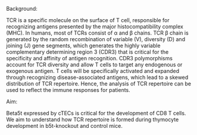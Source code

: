 Background:

TCR is a specific molecule on the surface of T cell, responsible for recognizing antigens presented by the major histocompatibility complex (MHC). In humans, most of TCRs consist of α and β chains. TCR β chain is generated by the random recombination of variable (V), diversity (D) and joining (J) gene segments, which generates the highly variable complementary determining region 3 (CDR3) that is critical for the specificity and affinity of antigen recognition. CDR3 polymorphisms account for TCR diversity and allow T cells to target any endogenous or exogenous antigen. T cells will be specifically activated and expanded through recognizing disease-associated antigens, which lead to a skewed distribution of TCR repertoire. Hence, the analysis of TCR repertoire can be used to reflect the immune responses for patients.

Aim:

Beta5t expressed by cTECs is critical for the development of CD8 T cells. We aim to understand how TCR repertoire is formed during thymocyte development in b5t-knockout and control mice.